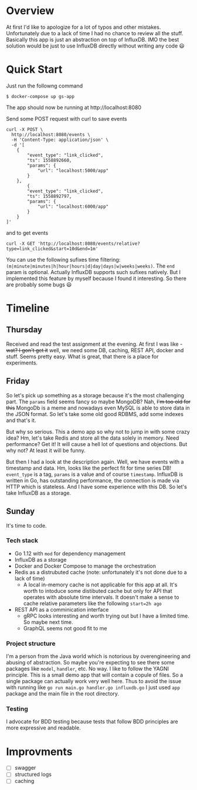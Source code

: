 # Overview
At first I'd like to apologize for a lot of typos and other mistakes. Unfortunately due to a lack of time I had no chance to review all the stuff.
Basically this app is just an abstraction on top of InfluxDB. IMO the best solution would be just to use InfluxDB directly without writing any code :smiley:

# Quick Start

Just run the followng command

```
$ docker-compose up gs-app
```

The app should now be running at http://localhost:8080

Send some POST request with curl to save events
```
curl -X POST \
  http://localhost:8080/events \
  -H 'Content-Type: application/json' \
  -d '[
    {
        "event_type": "link_clicked",
        "ts": 1558892660,
        "params": {
            "url": "localhost:5000/app"
        }
    },
        {
        "event_type": "link_clicked",
        "ts": 1558892797,
        "params": {
            "url": "localhost:6000/app"
        }
    }
]'
```

and to get events
```
curl -X GET 'http://localhost:8080/events/relative?type=link_clicked&start=10d&end=1m'
```

You can use the following sufixes time filtering: `(m|minute|minutes|h|hour|hours|d|day|days|w|weeks|weeks)`. The `end` param is optional.
Actually InfluxDB supports such sufixes natively. But I implemented this feature by myself because I found it interesting. So there are probably some bugs :smiley:
# Timeline

## Thursday
Received and read the test assignment at the evening. At first I was like - ~~wat? I gon't get it~~ well, we need some DB, caching, REST API, docker and stuff. Seems pretty easy. What is great, that there is a place for experiments.

## Friday
So let's pick up something as a storage because it's the most challenging part. The `params` field seems fancy so maybe MongoDB? Nah, ~~I'm too old for this~~ MongoDb is a meme and nowadays even MySQL is able to store data in the JSON format. So let's take some old good RDBMS, add some indexes and that's it.

But why so serious. This a demo app so why not to jump in with some crazy idea? Hm, let's take Redis and store all the data solely in memory. Need performance? Get it! It will cause a hell lot of questions and objections. But why not? At least it will be funny.

But then I had a look at the description again. Well, we have events with a timestamp and data. Hm, looks like the perfect fit for time series DB! `event_type` is a tag, `params` is a value and of course `timestamp`. InfluxDB is written in Go, has outstanding performance, the connection is made via HTTP which is stateless. And I have some experience with this DB. So let's take InfluxDB as a storage.

## Sunday

It's time to code.

### Tech stack

- Go 1.12 with `mod` for dependency management
- InfluxDB as a storage
- Docker and Docker Compose to manage the orchestration
- Redis as a distrubuted cache (note: unfortunately it's not done due to a lack of time)
    - A local in-memory cache is not applicable for this app at all. It's worth to intoduce some distibuted cache but only for API that operates with absolute time intervals. It doesn't make a sense to cache relative parameters like the following `start=2h ago`
- REST API as a comminication interface
    - gRPC looks interesting and worth trying out but I have a limited time. So maybe next time.
    - GraphQL seems not good fit to me

### Project structure

I'm a person from the Java world which is notorious by overengineering and abusing of abstraction. So maybe you're expecting to see there some packages like `model`, `handler`, etc. No way. I like to follow the YAGNI principle. This is a small demo app that will contain a copule of files. So a single package can actually work very well here. Thus to avoid the issue with running like `go run main.go handler.go influxdb.go` I just used `app` package and the main file in the root directory.

### Testing

I advocate for BDD testing because tests that follow BDD principles are more expressive and readable.

# Improvments

- [ ] swagger
- [ ] structured logs
- [ ] caching
